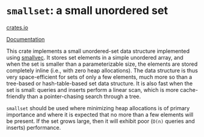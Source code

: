 `smallset`: a small unordered set
=================================

[crates.io](https://crates.io/crates/smallset/)

[Documentation](https://cfallin.github.io/rust-smallset/smallset/)

This crate implements a small unordered-set data structure implemented using
[smallvec](https://crates.io/crates/smallvec/). It stores set elements in a
simple unordered array, and when the set is smaller than a parameterizable
size, the elements are stored completely inline (i.e., with zero heap
allocations). The data structure is thus very space-efficient for sets of only
a few elements, much more so than a tree-based or hash-table-based set data
structure.  It is also fast when the set is small: queries and inserts perform
a linear scan, which is more cache-friendly than a pointer-chasing search
through a tree.

`smallset` should be used where minimizing heap allocations is of primary
importance and where it is expected that no more than a few elements will be
present. If the set grows large, then it will exhibit poor (`O(n)` queries and
inserts) performance.
